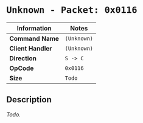 # `Unknown - Packet: 0x0116`

| Information               | Notes |
|---                        |---    |
| **Command Name**          | `(Unknown)` |
| **Client Handler**        | `(Unknown)` |
| **Direction**             | `S -> C` |
| **OpCode**                | `0x0116` |
| **Size**                  | `Todo` |

## Description

_Todo._
